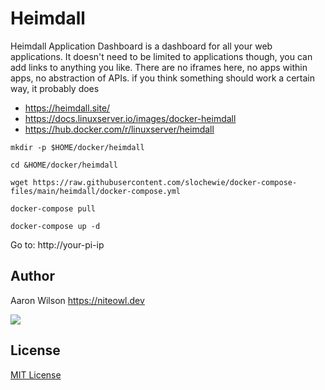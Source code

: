 # Heimdall

Heimdall Application Dashboard is a dashboard for all your web applications. It doesn't need to be limited to applications though, you can add links to anything you like. There are no iframes here, no apps within apps, no abstraction of APIs. if you think something should work a certain way, it probably does


- https://heimdall.site/
- https://docs.linuxserver.io/images/docker-heimdall
- https://hub.docker.com/r/linuxserver/heimdall

```
mkdir -p $HOME/docker/heimdall
```
```
cd &HOME/docker/heimdall
```
```
wget https://raw.githubusercontent.com/slochewie/docker-compose-files/main/heimdall/docker-compose.yml
```
```
docker-compose pull
```
```
docker-compose up -d
```
Go to:
http://your-pi-ip

## Author

Aaron Wilson <https://niteowl.dev>

[![](https://cdn.buymeacoffee.com/buttons/default-blue.png)](https://www.buymeacoffee.com/slochewie)

## License

[MIT License](./LICENSE)

